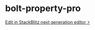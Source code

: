 # bolt-property-pro

[Edit in StackBlitz next generation editor ⚡️](https://stackblitz.com/~/github.com/donvito/bolt-property-pro)